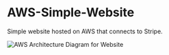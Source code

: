 # AWS-Simple-Website
Simple website hosted on AWS that connects to Stripe.

![AWS Architecture Diagram for Website](https://github.com/user-attachments/assets/972de909-9550-4964-b4a4-8e3a7c4e5955)
